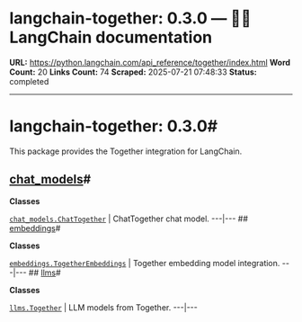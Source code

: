 # langchain-together: 0.3.0 — 🦜🔗 LangChain  documentation

**URL:** https://python.langchain.com/api_reference/together/index.html
**Word Count:** 20
**Links Count:** 74
**Scraped:** 2025-07-21 07:48:33
**Status:** completed

---

# langchain-together: 0.3.0\#

This package provides the Together integration for LangChain.

## [chat\_models](https://python.langchain.com/api_reference/together/chat_models.html#langchain-together-chat-models)\#

**Classes**

[`chat_models.ChatTogether`](https://python.langchain.com/api_reference/together/chat_models/langchain_together.chat_models.ChatTogether.html#langchain_together.chat_models.ChatTogether "langchain_together.chat_models.ChatTogether") | ChatTogether chat model.   ---|---      ## [embeddings](https://python.langchain.com/api_reference/together/embeddings.html#langchain-together-embeddings)\#

**Classes**

[`embeddings.TogetherEmbeddings`](https://python.langchain.com/api_reference/together/embeddings/langchain_together.embeddings.TogetherEmbeddings.html#langchain_together.embeddings.TogetherEmbeddings "langchain_together.embeddings.TogetherEmbeddings") | Together embedding model integration.   ---|---      ## [llms](https://python.langchain.com/api_reference/together/llms.html#langchain-together-llms)\#

**Classes**

[`llms.Together`](https://python.langchain.com/api_reference/together/llms/langchain_together.llms.Together.html#langchain_together.llms.Together "langchain_together.llms.Together") | LLM models from Together.   ---|---